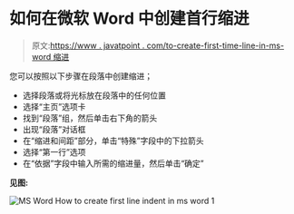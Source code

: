 # 如何在微软 Word 中创建首行缩进

> 原文:[https://www . javatpoint . com/to-create-first-time-line-in-ms-word 缩进](https://www.javatpoint.com/to-create-first-time-line-indent-in-ms-word)

您可以按照以下步骤在段落中创建缩进；

*   选择段落或将光标放在段落中的任何位置
*   选择“主页”选项卡
*   找到“段落”组，然后单击右下角的箭头
*   出现“段落”对话框
*   在“缩进和间距”部分，单击“特殊”字段中的下拉箭头
*   选择“第一行”选项
*   在“依据”字段中输入所需的缩进量，然后单击“确定”

**见图:**

![MS Word How to create first line indent in ms word 1](../Images/959c2f2eb481864d01539aa4b26356f2.png)